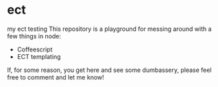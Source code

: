 # ect
my ect testing
This repository is a playground for messing around with a few things in node:

- Coffeescript
- ECT templating

If, for some reason, you get here and see some dumbassery, please feel free to comment and let me know!
